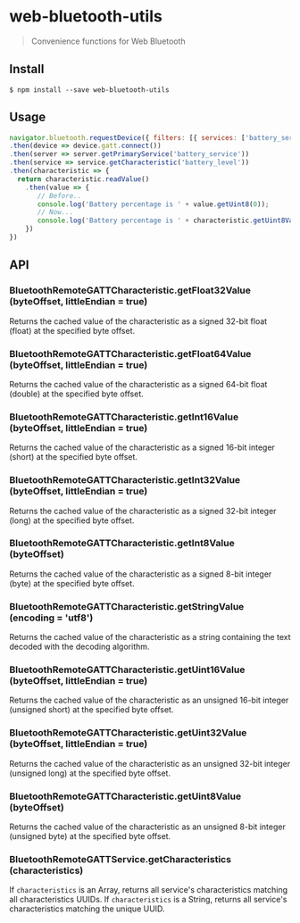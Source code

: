 # web-bluetooth-utils

> Convenience functions for Web Bluetooth


## Install

```
$ npm install --save web-bluetooth-utils
```


## Usage

```js
navigator.bluetooth.requestDevice({ filters: [{ services: ['battery_service'] }] })
.then(device => device.gatt.connect())
.then(server => server.getPrimaryService('battery_service'))
.then(service => service.getCharacteristic('battery_level'))
.then(characteristic => {
  return characteristic.readValue()
    .then(value => {
       // Before..
       console.log('Battery percentage is ' + value.getUint8(0));
       // Now...
       console.log('Battery percentage is ' + characteristic.getUint8Value(0));
    })
})
```


## API

### BluetoothRemoteGATTCharacteristic.getFloat32Value (byteOffset, littleEndian = true)

Returns the cached value of the characteristic as a signed 32-bit float (float) at the specified byte offset.

### BluetoothRemoteGATTCharacteristic.getFloat64Value (byteOffset, littleEndian = true)

Returns the cached value of the characteristic as a signed 64-bit float (double) at the specified byte offset.

### BluetoothRemoteGATTCharacteristic.getInt16Value (byteOffset, littleEndian = true)

Returns the cached value of the characteristic as a signed 16-bit integer (short) at the specified byte offset.

### BluetoothRemoteGATTCharacteristic.getInt32Value (byteOffset, littleEndian = true)

Returns the cached value of the characteristic as a signed 32-bit integer (long) at the specified byte offset.

### BluetoothRemoteGATTCharacteristic.getInt8Value (byteOffset)

Returns the cached value of the characteristic as a signed 8-bit integer (byte) at the specified byte offset.

### BluetoothRemoteGATTCharacteristic.getStringValue (encoding = 'utf8')

Returns the cached value of the characteristic as a string containing the text decoded with the decoding algorithm.

### BluetoothRemoteGATTCharacteristic.getUint16Value (byteOffset, littleEndian = true)

Returns the cached value of the characteristic as an unsigned 16-bit integer (unsigned short) at the specified byte offset.

### BluetoothRemoteGATTCharacteristic.getUint32Value (byteOffset, littleEndian = true)

Returns the cached value of the characteristic as an unsigned 32-bit integer (unsigned long) at the specified byte offset.

### BluetoothRemoteGATTCharacteristic.getUint8Value (byteOffset)

Returns the cached value of the characteristic as an unsigned 8-bit integer (unsigned byte) at the specified byte offset.

### BluetoothRemoteGATTService.getCharacteristics (characteristics)

If `characteristics` is an Array, returns all service's characteristics matching all characteristics UUIDs.
If `characteristics` is a String, returns all service's characteristics matching the unique UUID.
